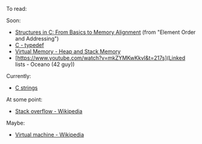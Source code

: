 To read:

Soon:
- [Structures in C: From Basics to Memory Alignment](https://abstractexpr.com/2023/06/29/structures-in-c-from-basics-to-memory-alignment/) (from "Element Order and Addressing")
- [C - typedef](https://www.tutorialspoint.com/cprogramming/c_typedef.htm)
- [Virtual Memory - Heap and Stack Memory](https://courses.engr.illinois.edu/cs240/sp2021/notes/virtualMemory-heap-stack.html)
- [https://www.youtube.com/watch?v=mkZYMKwKkvI&t=217s](Linked lists - Oceano (42 guy))

Currently:
- [C strings](https://systems-encyclopedia.cs.illinois.edu/articles/c-strings/)


At some point:
- [Stack overflow - Wikipedia](https://en.wikipedia.org/wiki/Stack_overflow)


Maybe:
- [Virtual machine - Wikipedia](https://en.wikipedia.org/wiki/Virtual_machine)